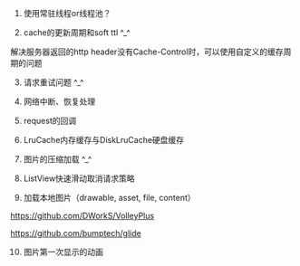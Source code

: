 1. 使用常驻线程or线程池？

2. cache的更新周期和soft ttl  ^_^

解决服务器返回的http header没有Cache-Control时，可以使用自定义的缓存周期的问题

3. 请求重试问题 ^_^

4. 网络中断、恢复处理

5. request的回调

6. LruCache内存缓存与DiskLruCache硬盘缓存

7. 图片的压缩加载 ^_^

8. ListView快速滑动取消请求策略

9. 加载本地图片（drawable, asset, file, content）

https://github.com/DWorkS/VolleyPlus

https://github.com/bumptech/glide

10. 图片第一次显示的动画